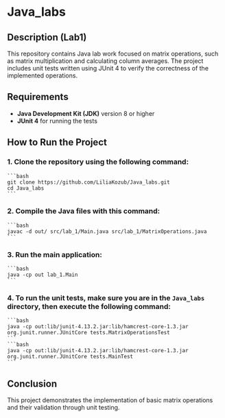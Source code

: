 # Java_labs

## Description (Lab1)

This repository contains Java lab work focused on matrix operations, such as matrix multiplication and calculating column averages. The project includes unit tests written using JUnit 4 to verify the correctness of the implemented operations.

## Requirements

- **Java Development Kit (JDK)** version 8 or higher
- **JUnit 4** for running the tests

## How to Run the Project

### 1. Clone the repository using the following command:

    ```bash
    git clone https://github.com/LiliaKozub/Java_labs.git
    cd Java_labs
    ```

### 2. Compile the Java files with this command:

    ```bash
    javac -d out/ src/lab_1/Main.java src/lab_1/MatrixOperations.java
    ```

### 3. Run the main application:

    ```bash
    java -cp out lab_1.Main
    ```

### 4. To run the unit tests, make sure you are in the `Java_labs` directory, then execute the following command:

    ```bash
    java -cp out:lib/junit-4.13.2.jar:lib/hamcrest-core-1.3.jar org.junit.runner.JUnitCore tests.MatrixOperationsTest
    ```
    ```bash
    java -cp out:lib/junit-4.13.2.jar:lib/hamcrest-core-1.3.jar org.junit.runner.JUnitCore tests.MainTest
    ```

## Conclusion

This project demonstrates the implementation of basic matrix operations and their validation through unit testing. 

